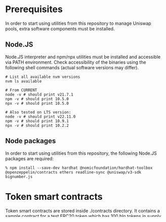 # Prerequisites

In order to start using utilities from this repository to manage Uniswap pools,
extra software components must be installed.

## Node.JS

Node.JS interpreter and npm/npx utilities must be installed and accessible
via PATH environment. Check accessibility of the binaries using the following
shell commands (actual software versions may differ).

```console
# List all available nvm versions
nvm ls available

# From CURRENT
node -v # should print v21.7.1
npm -v # should print 10.5.0
npx -v # should print 10.5.0

# Also tested on LTS version:
node -v # should print v22.11.0
npm -v # should print 10.9.1
npx -v # should print 10.2.2

```

## Node packages

In order to start using utilities from this repository, the following Node.JS packages are required:

```console
% npm install --save-dev hardhat @nomicfoundation/hardhat-toolbox @openzeppelin/contracts ethers readline-sync @uniswap/v3-sdk bignumber.js
```


# Token smart contracts

Token smart contracts are stored inside ./contracts directory. It contains a sample
contract for a test ERC20 token which has 100 bln tokens in supply upon creation.

# Token creation/deployment

ERC20 token is created by deploying a smart contract for the token. It's important
to note that upon token creation all available token supply is transferred to the wallet
used for token deployment, i.e. such a wallet is the initial owner of the token.
Tokens can later be transferred from such a wallet to other wallets, if required.

To simplify interaction with smart contracts, the Hardhat package is used (consult online
documentation for details: https://hardhat.org/tutorial).

## Token deployment

Smart contracts for tokens get deployed using Hardhat Ignition, a declarative JS framework
(consult online documentation for details: https://hardhat.org/ignition/docs/getting-started).

Token deployment scenarios are located inside ignition/modules folder: there is an example
deployment module ignition/modules/USDT.js which deploys a test USDT token.

### Local Ethereum testnet

In order to test contract deployment, it's recommend to try deploying contract on local
Ethereum test network first:

1. Start local Ethereum in-memory single-node test network.

```console
% npx hardhat node
```

2. Deploy target token contract on local Ethereum network.
In this example we deploy existing test contract for our test USDT token.
Once deployment finishes, token address will be displayed on the screen

```console
% npx hardhat ignition deploy ./ignition/modules/USDT.js

...
USDT#TestToken - 0x5FbDB2315678afecb367f032d93F642f64180aa3
```

### Sepolia test network

In order to deploy target token contract on Sepolia test network, modify config.js
to configure WALLET_ADDRESS and WALLET_PRIVATE_KEY to be used for interaction with
Sepolia testnet. Make sure you have enough Sepolia ETH in your wallet to deploy
smart contracts (0.5 ETH should be enough). Once deployment finishes, token address
will be displayed on the screen.

```console
% npx hardhat ignition deploy ./ignition/modules/USDT.js --network sepolia

...
USDT#TestToken - 0x876B76d55BB5DdCbD1c65352BFB4d503a62e1f96
```

To use other test networks/mainnet for token deployments, please consult Hardhat Ignition
documentation: https://hardhat.org/tutorial/deploying-to-a-live-network#deploying-to-remote-networks

# UniswapV2 pool management

Test tokens can be used for creating UniswapV2 pools, which can then be used for testing swap
operations.
UniswapV2 pools are managed via ./utils/pool_manager.js utility:

```console
% node utils/pool_manager.js
```

